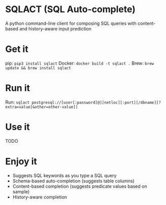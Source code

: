 SQLACT (SQL Auto-complete)
============================

A python command-line client for composing SQL queries with content-based and history-aware input prediction

# Get it
pip: ``pip3 install sqlact``
Docker: ``docker build -t sqlact .``
Brew: ``brew update && brew install sqlact``

# Run it
Run: ``sqlact postgresql://[user[:password]@][netloc][:port][/dbname][?extra=value[&other=other-value]]``

# Use it
TODO

# Enjoy it
 * Suggests SQL keywords as you type a SQL query
 * Schema-based auto-completion (suggests table columns)
 * Content-based completion (suggests predicate values based on sample)
 * History-aware completion

